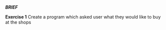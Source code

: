 ***BRIEF***

**Exercise 1**
Create a program which asked user what they would like to buy at the shops